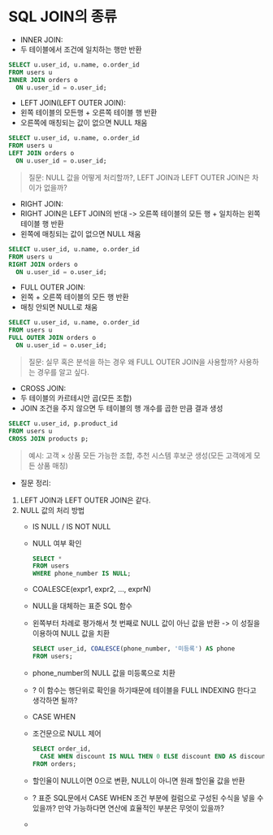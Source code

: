 # SQL JOIN의 종류
- INNER JOIN:   
- 두 테이블에서 조건에 일치하는 행만 반환   
```sql
SELECT u.user_id, u.name, o.order_id
FROM users u
INNER JOIN orders o
  ON u.user_id = o.user_id;
```




- LEFT JOIN(LEFT OUTER JOIN):   
- 왼쪽 테이블의 모든행 + 오른쪽 테이블 행 반환   
- 오른쪽에 매칭되는 값이 없으면 NULL 채움
```sql
SELECT u.user_id, u.name, o.order_id
FROM users u
LEFT JOIN orders o
  ON u.user_id = o.user_id;
```
> 질문: NULL 값을 어떻게 처리할까?, LEFT JOIN과 LEFT OUTER JOIN은 차이가 없을까?




- RIGHT JOIN:
- RIGHT JOIN은 LEFT JOIN의 반대 -> 오른쪽 테이블의 모든 행 + 일치하는 왼쪽 테이블 행 반환   
- 왼쪽에 매칭되는 값이 없으면 NULL 채움
```sql
SELECT u.user_id, u.name, o.order_id
FROM users u
RIGHT JOIN orders o
  ON u.user_id = o.user_id;
```




- FULL OUTER JOIN:
- 왼쪽 + 오른쪽 테이블의 모든 행 반환   
- 매칭 안되면 NULL로 채움
```sql
SELECT u.user_id, u.name, o.order_id
FROM users u
FULL OUTER JOIN orders o
  ON u.user_id = o.user_id;
```
> 질문: 실무 혹은 분석을 하는 경우 왜 FULL OUTER JOIN을 사용할까? 사용하는 경우를 알고 싶다.   




- CROSS JOIN:
- 두 테이블의 카르테시안 곱(모든 조합)
- JOIN 조건을 주지 않으면 두 테이블의 행 개수를 곱한 만큼 결과 생성
```sql
SELECT u.user_id, p.product_id
FROM users u
CROSS JOIN products p;
```
> 예시: 고객 × 상품 모든 가능한 조합, 추천 시스템 후보군 생성(모든 고객에게 모든 상품 매칭)   




- 질문 정리:
1. LEFT JOIN과 LEFT OUTER JOIN은 같다.
2. NULL 값의 처리 방법
   - IS NULL / IS NOT NULL
   - NULL 여부 확인
     ```sql
     SELECT *
     FROM users
     WHERE phone_number IS NULL;
     ```


   - COALESCE(expr1, expr2, ..., exprN)   
   - NULL을 대체하는 표준 SQL 함수
   - 왼쪽부터 차례로 평가해서 첫 번째로 NULL 값이 아닌 값을 반환 -> 이 성질을 이용하여 NULL 값을 치환
     ```sql
     SELECT user_id, COALESCE(phone_number, '미등록') AS phone
     FROM users;
     ```
   - phone_number의 NULL 값을 미등록으로 치환   
   - ? 이 함수는 행단위로 확인을 하기때문에 테이블을 FULL INDEXING 한다고 생각하면 될까?
  

   - CASE WHEN   
   - 조건문으로 NULL 제어   
     ```sql
     SELECT order_id,
       CASE WHEN discount IS NULL THEN 0 ELSE discount END AS discount
     FROM orders;
     ```
   - 할인율이 NULL이면 0으로 변환, NULL이 아니면 원래 할인율 값을 반환   
   - ? 표준 SQL문에서 CASE WHEN 조건 부분에 컬럼으로 구성된 수식을 넣을 수 있을까? 만약 가능하다면 연산에 효율적인 부분은 무엇이 있을까?   
  

   - 
